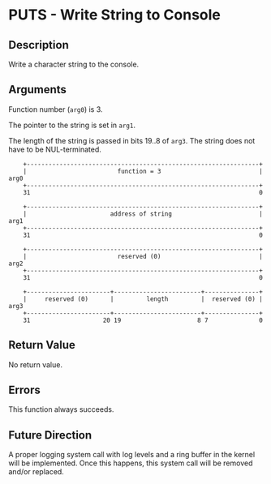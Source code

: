 # PUTS - Write String to Console

## Description

Write a character string to the console.

## Arguments

Function number (`arg0`) is 3.

The pointer to the string is set in `arg1`.

The length of the string is passed in bits 19..8 of `arg3`. The string does not
have to be NUL-terminated.

```
    +----------------------------------------------------------------+
    |                         function = 3                           |  arg0
    +----------------------------------------------------------------+
    31                                                               0
    
    +----------------------------------------------------------------+
    |                       address of string                        |  arg1
    +----------------------------------------------------------------+
    31                                                               0

    +----------------------------------------------------------------+
    |                         reserved (0)                           |  arg2
    +----------------------------------------------------------------+
    31                                                               0

    +-----------------------+------------------------+---------------+
    |     reserved (0)      |         length         |  reserved (0) |  arg3
    +-----------------------+------------------------+---------------+
    31                    20 19                     8 7              0
```

## Return Value

No return value.

## Errors

This function always succeeds.

## Future Direction

A proper logging system call with log levels and a ring buffer in the kernel
will be implemented. Once this happens, this system call will be removed and/or
replaced.
